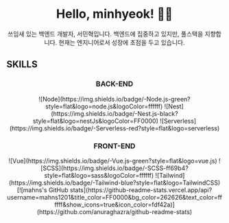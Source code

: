 <div align=center>
  <h1>Hello, minhyeok! 👋🏽</h1>

  <p>
    쓰임새 있는 백엔드 개발자, 서민혁입니다.
    백엔드에 집중하고 있지만, 풀스택을 지향합니다.
    현재는 엔지니어로서 성장에 초점을 두고 있습니다.
  </p>
</div>

<h2>SKILLS</h2>
<div align=center>
  <h3>BACK-END</h3>
![Node](https://img.shields.io/badge/-Node.js-green?style=flat&logo=node.js&logoColor=ffffff)
![Nest](https://img.shields.io/badge/-Nest.js-black?style=flat&logo=nestJs&logoColor=FF0000)
![Serverless](https://img.shields.io/badge/-Serverless-red?style=flat&logo=serverless)

  <h3>FRONT-END</h3>
![Vue](https://img.shields.io/badge/-Vue.js-green?style=flat&logo=vue.js)
![SCSS](https://img.shields.io/badge/-SCSS-ff69b4?style=flat&logo=sass&logoColor=ffffff)
![Tailwind](https://img.shields.io/badge/-Tailwind-blue?style=flat&logo=TailwindCSS)
</div>

<div align=center>
[![mahns's GitHub stats](https://github-readme-stats.vercel.app/api?username=mahns1201&title_color=FF0000&bg_color=262626&text_color=ffffff&show_icons=true&icon_color=fdf42a)](https://github.com/anuraghazra/github-readme-stats)
</div>

<!--
#### Studying
![Java](https://img.shields.io/badge/-Java-white?style=flat&logo=java&logoColor=ff0000)
![Spring](https://img.shields.io/badge/-Spring-green?style=flat&logo=spring&logoColor=ffffff)
-->
